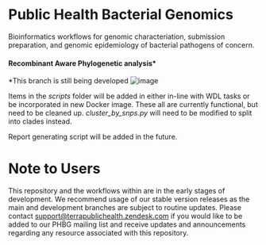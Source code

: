 # Public Health Bacterial Genomics
Bioinformatics workflows for genomic characteriation, submission preparation, and genomic epidemiology of bacterial pathogens of concern.

#### Recombinant Aware Phylogenetic analysis*

*This branch is still being developed
![image](https://user-images.githubusercontent.com/88352855/210121104-401a3e2a-5c87-453a-9474-fbac6ac01e06.png)

Items in the _scripts_ folder will be added in either in-line with WDL tasks or be incorporated in new Docker image. These all are currently functional, but need to be cleaned up. _cluster_by_snps.py_ will need to be modified to split into clades instead.


Report generating script will be added in the future.



# Note to Users
This repository and the workflows within are in the early stages of development. We recommend usage of our stable version releases as the main and development branches are subject to routine updates. Please contact support@terrapublichealth.zendesk.com if you would like to be added to our PHBG mailing list and
receive updates and announcements regarding any resource associated with this repository.
